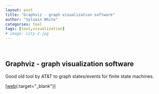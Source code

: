```yaml
---
layout: post
title: "Graphviz - graph visualization software"
author: "Sylvain White"
categories: tool
tags: [tool,visualization]
# image: city-2.jpg
---
```

<br/>

## Graphviz - graph visualization software

Good old tool by AT&T to graph states/events for finite state machines.

[[web](https://graphviz.gitlab.io/){:target="_blank"}]
